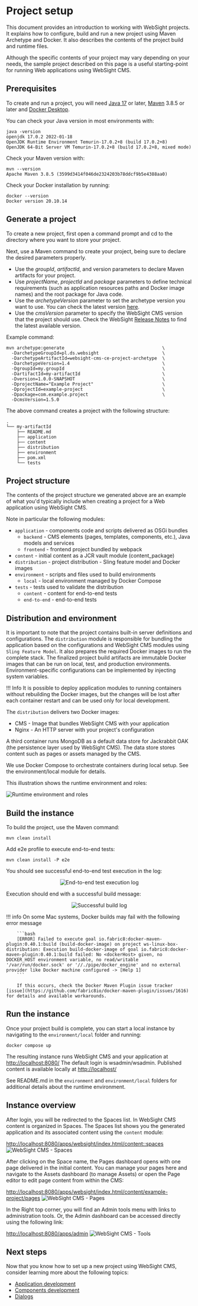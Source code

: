 # Project setup

This document provides an introduction to working with WebSight projects. It explains how to configure, build and run a new project using Maven Archetype and Docker. It also describes the contents of the project build and runtime files.

Although the specific contents of your project may vary depending on your needs, the sample project described on this page is a useful starting-point for running Web applications using WebSight CMS.


## Prerequisites
To create and run a project, you will need [Java 17](https://adoptium.net/) or later, [Maven](https://maven.apache.org/) 3.8.5 or later and [Docker Desktop](https://www.docker.com/products/docker-desktop/).

You can check your Java version in most environments with:

```
java -version
openjdk 17.0.2 2022-01-18
OpenJDK Runtime Environment Temurin-17.0.2+8 (build 17.0.2+8)
OpenJDK 64-Bit Server VM Temurin-17.0.2+8 (build 17.0.2+8, mixed mode)
```

Check your Maven version with:

```
mvn --version
Apache Maven 3.8.5 (3599d3414f046de2324203b78ddcf9b5e4388aa0)
```

Check your Docker installation by running:

```
docker --version
Docker version 20.10.14
```

## Generate a project
To create a new project, first open a command prompt and cd to the directory where you want to store your project.

Next, use a Maven command to create your project, being sure to declare the desired parameters properly.

- Use the _groupId_, _artifactId_, and version parameters to declare Maven artifacts for your project. 
- Use _projectName_, _projectId_ and _package_ parameters to define technical requirements (such as application resources paths and Docker image names) and the root package for Java code.
- Use the _archetypeVersion_ parameter to set the archetype version you want to use. You can check the latest version [here](https://search.maven.org/search?q=g:pl.ds.websight%20a:websight-cms-ce-project-archetype).
- Use the _cmsVersion_ parameter to specify the WebSight CMS version that the project should use. Check the WebSight [Release Notes](../../release-notes/) to find the latest available version.

Example command:

```
mvn archetype:generate                                     \
  -DarchetypeGroupId=pl.ds.websight                        \
  -DarchetypeArtifactId=websight-cms-ce-project-archetype  \
  -DarchetypeVersion=1.4                                   \
  -DgroupId=my.groupId                                     \
  -DartifactId=my-artifactId                               \
  -Dversion=1.0.0-SNAPSHOT                                 \
  -DprojectName="Example Project"                          \
  -DprojectId=example-project                              \
  -Dpackage=com.example.project                            \
  -DcmsVersion=1.5.0
```

The above command creates a project with the following structure:

```
.
└── my-artifactId
    ├── README.md
    ├── application
    ├── content
    ├── distribution
    ├── environment
    ├── pom.xml
    └── tests

```

## Project structure
The contents of the project structure we generated above are an example of what you'd typically include when creating a project for a Web application using WebSight CMS.

Note in particular the following modules:

* `application` - components code and scripts delivered as OSGi bundles
    * `backend` - CMS elements (pages, templates, components, etc.), Java models and services
    * `frontend` - frontend project bundled by webpack
* `content` - initial content as a JCR vault module (content_package)
* `distribution` - project distribution - Sling feature model and Docker images
* `environment` - scripts and files used to build environments
    * `local` - local environment managed by Docker Compose
* `tests` - tests used to validate the distribution
    * `content` - content for end-to-end tests
    * `end-to-end` - end-to-end tests




## Distribution and environment
It is important to note that the project contains built-in server definitions and configurations. The `distribution` module is responsible for bundling the application based on the configurations and WebSight CMS modules using `Sling Feature Model`. It also prepares the required Docker images to run the complete stack. The finalized project build artifacts are immutable Docker images that can be run on local, test, and production environments. Environment-specific configurations can be implemented by injecting system variables.

!!! Info
     It is possible to deploy application modules to running containers without rebuilding the Docker images, but the changes will be lost after each container restart and can be used only for local development.

The `distribution` delivers two Docker images:



* CMS - Image that bundles WebSight CMS with your application
* Nginx - An HTTP server with your project's configuration

A third container runs MongoDB as a default data store for Jackrabbit OAK (the persistence layer used by WebSight CMS). The data store stores content such as pages or assets managed by the CMS.

We use Docker Compose to orchestrate containers during local setup. See the environment/local module for details.

This illustration shows the runtime environment and roles:

![Runtime environment and roles](diagrams/generated/runtime-docker-compose.png)
 
## Build the instance
To build the project, use the Maven command:


```
mvn clean install
```


Add e2e profile to execute end-to-end tests:


```
mvn clean install -P e2e
```


You should see successful end-to-end test execution in the log:

<p align="center" width="100%">
    <img class="image--with-border" src="./img02.png" alt="End-to-end test execution log">
</p>


Execution should end with a successful build message:

<p align="center" width="100%">
    <img class="image--with-border" src="./img03.png" alt="Successful build log">
</p>

!!! info 
        On some Mac systems, Docker builds may fail with the following error message

        ```bash
        [ERROR] Failed to execute goal io.fabric8:docker-maven-plugin:0.40.1:build (build-docker-image) on project ws-linux-box-distribution: Execution build-docker-image of goal io.fabric8:docker-maven-plugin:0.40.1:build failed: No <dockerHost> given, no DOCKER_HOST environment variable, no read/writable '/var/run/docker.sock' or '//./pipe/docker_engine' and no external provider like Docker machine configured -> [Help 1]
        ```

        If this occurs, check the Docker Maven Plugin issue tracker [issue](https://github.com/fabric8io/docker-maven-plugin/issues/1616) for details and available workarounds.

## Run the instance
Once your project build is complete, you can start a local instance by navigating to the `environment/local` folder and running:


```
docker compose up
```


The resulting instance runs WebSight CMS and your application at [http://localhost:8080/](http://localhost:8080/) The default login is wsadmin/wsadmin. Published content is available locally at [http://localhost/](http://localhost/)

See README.md in the `environment` and `environment/local` folders for additional details about the runtime environment.
 
## Instance overview
After login, you will be redirected to the Spaces list. In WebSight CMS content is organized in Spaces. The Spaces list shows you the generated application and its associated content using the `content` module:

[http://localhost:8080/apps/websight/index.html/content::spaces](http://localhost:8080/apps/websight/index.html/content::spaces )
![WebSight CMS - Spaces](img04.png)

After clicking on the Space name, the Pages dashboard opens with one page delivered in the initial content. You can manage your pages here and navigate to the Assets dashboard (to manage Assets) or open the Page editor to edit page content from within the CMS:

[http://localhost:8080/apps/websight/index.html/content/example-project/pages](http://localhost:8080/apps/websight/index.html/content/example-project/pages)
![WebSight CMS - Pages](img05.png)

In the Right top corner, you will find an Admin tools menu with links to administration tools. Or, the Admin dashboard can be accessed directly using the following link:

[http://localhost:8080/apps/admin](http://localhost:8080/apps/admin)
![WebSight CMS - Tools](img06.png)
 
## Next steps
Now that you know how to set up a new project using WebSight CMS, consider learning more about the following topics:

* [Application development](../development/)
* [Components development](../development/components/)
* [Dialogs](../development/dialogs/)
